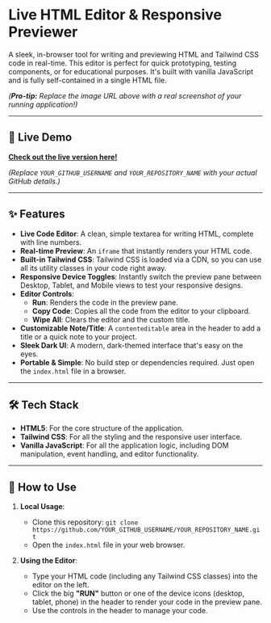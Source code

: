 # Live HTML Editor & Responsive Previewer

A sleek, in-browser tool for writing and previewing HTML and Tailwind CSS code in real-time. This editor is perfect for quick prototyping, testing components, or for educational purposes. It's built with vanilla JavaScript and is fully self-contained in a single HTML file.


*(**Pro-tip:** Replace the image URL above with a real screenshot of your running application!)*

---

## 🚀 Live Demo

**[Check out the live version here!](https://YOUR_GITHUB_USERNAME.github.io/YOUR_REPOSITORY_NAME/)**

*(Replace `YOUR_GITHUB_USERNAME` and `YOUR_REPOSITORY_NAME` with your actual GitHub details.)*

---

## ✨ Features

- **Live Code Editor**: A clean, simple textarea for writing HTML, complete with line numbers.
- **Real-time Preview**: An `iframe` that instantly renders your HTML code.
- **Built-in Tailwind CSS**: Tailwind CSS is loaded via a CDN, so you can use all its utility classes in your code right away.
- **Responsive Device Toggles**: Instantly switch the preview pane between Desktop, Tablet, and Mobile views to test your responsive designs.
- **Editor Controls**:
    - **Run**: Renders the code in the preview pane.
    - **Copy Code**: Copies all the code from the editor to your clipboard.
    - **Wipe All**: Clears the editor and the custom title.
- **Customizable Note/Title**: A `contenteditable` area in the header to add a title or a quick note to your project.
- **Sleek Dark UI**: A modern, dark-themed interface that's easy on the eyes.
- **Portable & Simple**: No build step or dependencies required. Just open the `index.html` file in a browser.

---

## 🛠️ Tech Stack

- **HTML5**: For the core structure of the application.
- **Tailwind CSS**: For all the styling and the responsive user interface.
- **Vanilla JavaScript**: For all the application logic, including DOM manipulation, event handling, and editor functionality.

---

## 🔧 How to Use

1.  **Local Usage**:
    - Clone this repository: `git clone https://github.com/YOUR_GITHUB_USERNAME/YOUR_REPOSITORY_NAME.git`
    - Open the `index.html` file in your web browser.

2.  **Using the Editor**:
    - Type your HTML code (including any Tailwind CSS classes) into the editor on the left.
    - Click the big **"RUN"** button or one of the device icons (desktop, tablet, phone) in the header to render your code in the preview pane.
    - Use the controls in the header to manage your code.
